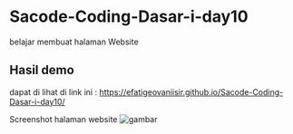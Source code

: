 # Sacode-Coding-Dasar-i-day10
belajar membuat halaman Website

## Hasil demo
dapat di lihat di link ini : https://efatigeovaniisir.github.io/Sacode-Coding-Dasar-i-day10/

Screenshot halaman website
![gambar](https://github.com/efatigeovaniisir/Sacode-Coding-Dasar-i-day10/assets/127381007/a9da42f4-d9c2-4693-b9cb-5674feac6444)
